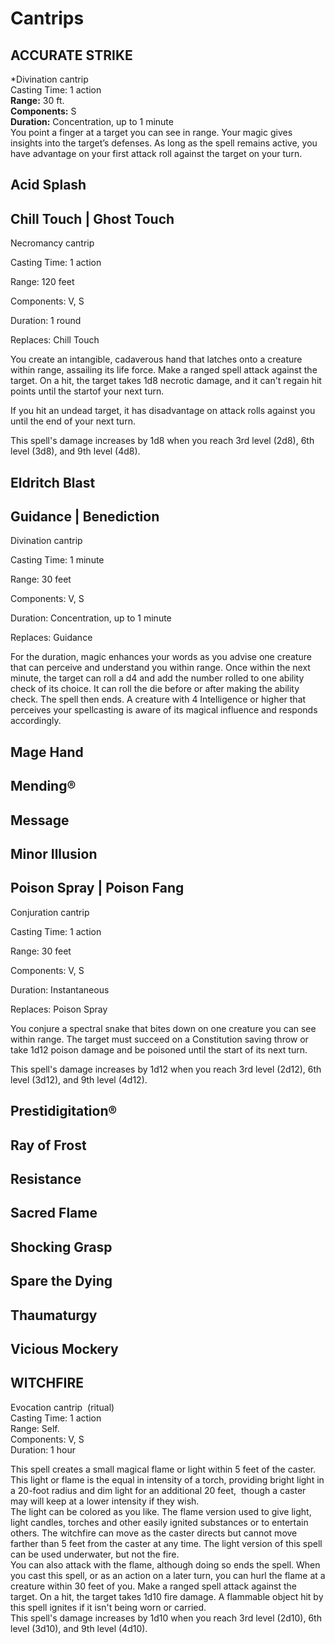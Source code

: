 # Cantrips

## ACCURATE STRIKE
*Divination cantrip<br/>
Casting Time: 1 action<br/>
**Range:** 30 ft.<br/>
**Components:** S<br/>
**Duration:**  Concentration, up to 1 minute<br/>
  You point a finger at a target you can see in range. Your magic gives insights into the target’s defenses. As long as the spell remains active, you have advantage on your first attack roll against the target on your turn.

## Acid Splash


## Chill Touch | Ghost Touch

Necromancy cantrip

Casting Time: 1 action

Range: 120 feet

Components: V, S

Duration: 1 round

Replaces: Chill Touch

You create an intangible, cadaverous hand that latches onto a creature within range, assailing its life force. Make a ranged spell attack against the target. On a hit, the target takes 1d8 necrotic damage, and it can't regain hit points until the startof your next turn.

If you hit an undead target, it has disadvantage on attack rolls against you until the end of your next turn.

This spell's damage increases by 1d8 when you reach 3rd level (2d8), 6th level (3d8), and 9th level (4d8).

## Eldritch Blast


## Guidance | Benediction
Divination cantrip

Casting Time: 1 minute

Range: 30 feet

Components: V, S

Duration: Concentration, up to 1 minute

Replaces: Guidance

For the duration, magic enhances your words as you advise one creature that can perceive and understand you within range. Once within the next minute, the target can roll a d4 and add the number rolled to one ability check of its choice. It can roll the die before or after making the ability check. The spell then ends. A creature with 4 Intelligence or higher that perceives your spellcasting is aware of its magical influence and responds accordingly.

## Mage Hand


## Mending®


## Message


## Minor Illusion


## Poison Spray | Poison Fang
Conjuration cantrip

Casting Time: 1 action

Range: 30 feet

Components: V, S

Duration: Instantaneous

Replaces: Poison Spray

You conjure a spectral snake that bites down on one creature you can see within range. The target must succeed on a Constitution saving throw or take 1d12 poison damage and be poisoned until the start of its next turn.

This spell's damage increases by 1d12 when you reach 3rd level (2d12), 6th level (3d12), and 9th level (4d12).

## Prestidigitation®


## Ray of Frost


## Resistance


## Sacred Flame


## Shocking Grasp


## Spare the Dying


## Thaumaturgy


## Vicious Mockery


## WITCHFIRE
Evocation cantrip  (ritual)<br/>
Casting Time: 1 action<br/>
Range: Self.<br/>
Components: V, S<br/>
Duration: 1 hour<br/>

This spell creates a small magical flame or light within 5 feet of the caster. This light or flame is the equal in intensity of a torch, providing bright light in a 20-foot radius and dim light for an additional 20 feet,  though a caster may will keep at a lower intensity if they wish.<br/>
The light can be colored as you like. The flame version used to give light, light candles, torches and other easily ignited substances or to entertain others. The witchfire can move as the caster directs but cannot move farther than 5 feet from the caster at any time. The light version of this spell can be used underwater, but not the fire.<br/>
You can also attack with the flame, although doing so ends the spell. When you cast this spell, or as an action on a later turn, you can hurl the flame at a creature within 30 feet of you. Make a ranged spell attack against the target. On a hit, the target takes 1d10 fire damage. A flammable object hit by this spell ignites if it isn't being worn or carried.<br/>
This spell's damage increases by 1d10 when you reach 3rd level (2d10), 6th level (3d10), and 9th level (4d10).<br/>


